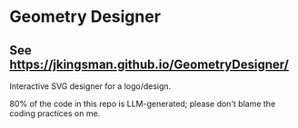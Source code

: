 # Geometry Designer

## See https://jkingsman.github.io/GeometryDesigner/

Interactive SVG designer for a logo/design.

80% of the code in this repo is LLM-generated; please don't blame the coding practices on me.

